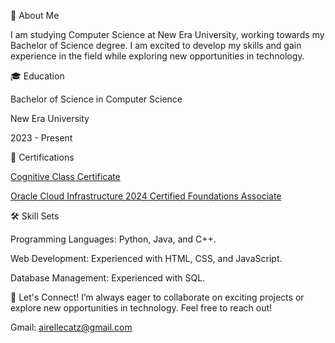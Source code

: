 🌟 About Me

I am studying Computer Science at New Era University, working towards my Bachelor of Science degree. I am excited to develop my skills and gain experience in the field while exploring new opportunities in technology.



🎓 Education

Bachelor of Science in Computer Science

New Era University

2023 - Present

📜 Certifications

[Cognitive Class Certificate](https://courses.cognitiveclass.ai/certificates/717497f7cc8944e59566c961417625f9)

[Oracle Cloud Infrastructure 2024 Certified Foundations Associate](https://catalog-education.oracle.com/pls/certview/sharebadge?id=BCF2490F802A2061E6EFDC500766A9EA6596D3A405B0AC2641D942FA40110E1C)

🛠️ Skill Sets

Programming Languages: Python, Java, and C++.

Web Development: Experienced with HTML, CSS, and JavaScript.

Database Management: Experienced with SQL.

🚀 Let's Connect!
I’m always eager to collaborate on exciting projects or explore new opportunities in technology. Feel free to reach out!

Gmail: airellecatz@gmail.com
